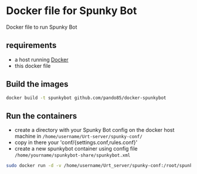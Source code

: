 Docker file for Spunky Bot
===================================

Docker file to run Spunky Bot


requirements
------------

* a host running [Docker](http://docker.io)
* this docker file

Build the images
----------------

```bash
docker build -t spunkybot github.com/pando85/docker-spunkybot
```


Run the containers
------------------

* create a directory with your Spunky Bot config on the docker host machine in `/home/username/Urt-server/spunky-conf/`
* copy in there your 'conf/{settings.conf,rules.conf}'
* create a new spunkybot container using config file `/home/yourname/spunkybot-share/spunkybot.xml` 

```bash
sudo docker run -d -v /home/username/Urt_server/spunky-conf:/root/spunkybot -v /home/username/Urt_server/q3ut4:/root/q3ut4 --name="spunkybot" --net=host spunkybot /root/spunkybot
```